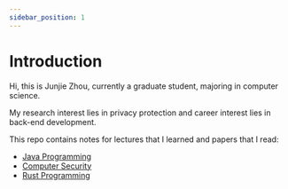 ```yaml
---
sidebar_position: 1
---
```


# Introduction
Hi, this is Junjie Zhou, currently a graduate student, majoring in computer science.

My research interest lies in privacy protection and career interest lies in back-end development.

This repo contains notes for lectures that I learned and papers that I read:
- [Java Programming](java-programming/introduction)
- [Computer Security](computer-security/intro.md)
- [Rust Programming](rust-programming/intro.md)